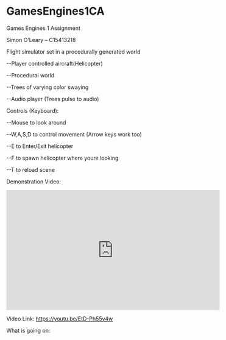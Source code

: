 # GamesEngines1CA

Games Engines 1 Assignment

Simon O’Leary – C15413218


Flight simulator set in a procedurally generated world

--Player controlled aircraft(Helicopter)

--Procedural world

--Trees of varying color swaying

--Audio player (Trees pulse to audio) 

Controls (Keyboard):

--Mouse to look around

--W,A,S,D to control movement (Arrow keys work too)

--E to Enter/Exit helicopter 

--F to spawn helicopter where youre looking 

--T to reload scene 

Demonstration Video:

<iframe width="560" height="315" src="https://www.youtube.com/embed/EtD-Ph55v4w" frameborder="0" allow="accelerometer; autoplay; encrypted-media; gyroscope; picture-in-picture" allowfullscreen></iframe>

Video Link: https://youtu.be/EtD-Ph55v4w

What is going on:


